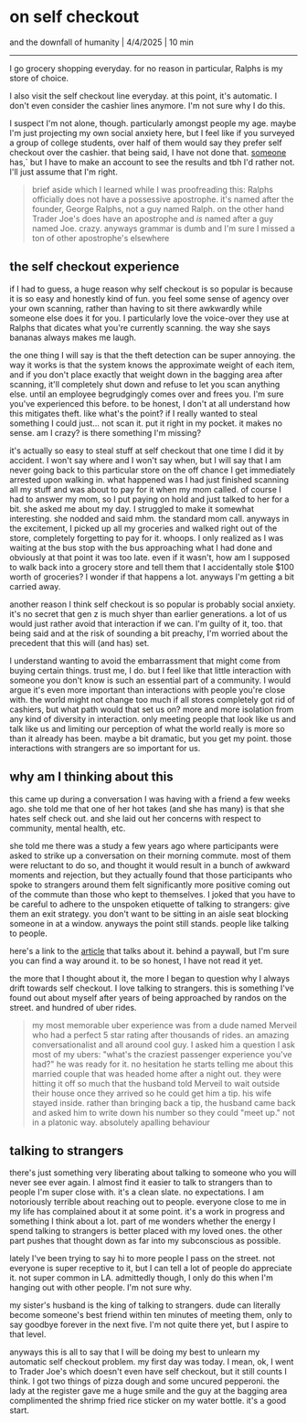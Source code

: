 # on self checkout
and the downfall of humanity | 4/4/2025 | 10 min

---

I go grocery shopping everyday. for no reason in particular, Ralphs is my store of choice. 

I also visit the self checkout line everyday. at this point, it's automatic. I don't even consider the cashier lines anymore. I'm not sure why I do this. 

I suspect I'm not alone, though. particularly amongst people my age. maybe I'm just projecting my own social anxiety here, but I feel like if you surveyed a group of college students, over half of them would say they prefer self checkout over the cashier. that being said, I have not done that. [someone](https://www.statista.com/statistics/1456821/consumer-preference-for-self-checkout-or-cashier-grocery-store-us/) has,` but I have to make an account to see the results and tbh I'd rather not. I'll just assume that I'm right. 

> brief aside which I learned while I was proofreading this: Ralphs officially does not have a possessive apostrophe. it's named after the founder, George Ralphs, not a guy named Ralph. on the other hand Trader Joe's does have an apostrophe and *is* named after a guy named Joe. crazy. anyways grammar is dumb and I'm sure I missed a ton of other apostrophe's elsewhere

<!-- yea the extra apostrophe above is intentional -->

## the self checkout experience

if I had to guess, a huge reason why self checkout is so popular is because it is so easy and honestly kind of fun. you feel some sense of agency over your own scanning, rather than having to sit there awkwardly while someone else does it for you. I particularly love the voice-over they use at Ralphs that dicates what you're currently scanning. the way she says bananas always makes me laugh. 

the one thing I will say is that the theft detection can be super annoying. the way it works is that the system knows the approximate weight of each item, and if you don't place exactly that weight down in the bagging area after scanning, it'll completely shut down and refuse to let you scan anything else. until an employee begrudgingly comes over and frees you. I'm sure you've experienced this before. to be honest, I don't at all understand how this mitigates theft. like what's the point? if I really wanted to steal something I could just... not scan it. put it right in my pocket. it makes no sense. am I crazy? is there something I'm missing?

it's actually so easy to steal stuff at self checkout that one time I did it by accident. I won't say where and I won't say when, but I will say that I am never going back to this particular store on the off chance I get immediately arrested upon walking in. what happened was I had just finished scanning all my stuff and was about to pay for it when my mom called. of course I had to answer my mom, so I put paying on hold and just talked to her for a bit. she asked me about my day. I struggled to make it somewhat interesting. she nodded and said mhm. the standard mom call. anyways in the excitement, I picked up all my groceries and walked right out of the store, completely forgetting to pay for it. whoops. I only realized as I was waiting at the bus stop with the bus approaching what I had done and obviously at that point it was too late. even if it wasn't, how am I supposed to walk back into a grocery store and tell them that I accidentally stole $100 worth of groceries? I wonder if that happens a lot. anyways I'm getting a bit carried away. 

another reason I think self checkout is so popular is probably social anxiety. it's no secret that gen z is much shyer than earlier generations. a lot of us would just rather avoid that interaction if we can. I'm guilty of it, too. that being said and at the risk of sounding a bit preachy, I'm worried about the precedent that this will (and has) set. 

I understand wanting to avoid the embarrassment that might come from buying certain things. trust me, I do. but I feel like that little interaction with someone you don't know is such an essential part of a community. I would argue it's even more important than interactions with people you're close with. the world might not change too much if all stores completely got rid of cashiers, but what path would that set us on? more and more isolation from any kind of diversity in interaction. only meeting people that look like us and talk like us and limiting our perception of what the world really is more so than it already has been. maybe a bit dramatic, but you get my point. those interactions with strangers are so important for us. 

## why am I thinking about this

this came up during a conversation I was having with a friend a few weeks ago. she told me that one of her hot takes (and she has many) is that she hates self check out. and she laid out her concerns with respect to community, mental health, etc.

she told me there was a study a few years ago where participants were asked to strike up a conversation on their morning commute. most of them were reluctant to do so, and thought it would result in a bunch of awkward moments and rejection, but they actually found that those participants who spoke to strangers around them felt significantly more positive coming out of the commute than those who kept to themselves. I joked that you have to be careful to adhere to the unspoken etiquette of talking to strangers: give them an exit strategy. you don't want to be sitting in an aisle seat blocking someone in at a window. anyways the point still stands. people like talking to people.

here's a link to the [article](https://www.theatlantic.com/magazine/archive/2025/02/american-loneliness-personality-politics/681091/) that talks about it. behind a paywall, but I'm sure you can find a way around it. to be so honest, I have not read it yet.

the more that I thought about it, the more I began to question why I always drift towards self checkout. I love talking to strangers. this is something I've found out about myself after years of being approached by randos on the street. and hundred of uber rides.

> my most memorable uber experience was from a dude named Merveil who had a perfect 5 star rating after thousands of rides. an amazing conversationalist and all around cool guy. I asked him a question I ask most of my ubers: "what's the craziest passenger experience you've had?" he was ready for it. no hesitation he starts telling me about this married couple that was headed home after a night out. they were hitting it off so much that the husband told Merveil to wait outside their house once they arrived so he could get him a tip. his wife stayed inside. rather than bringing back a tip, the husband came back and asked him to write down his number so they could "meet up." not in a platonic way. absolutely apalling behaviour

## talking to strangers

there's just something very liberating about talking to someone who you will never see ever again. I almost find it easier to talk to strangers than to people I'm super close with. it's a clean slate. no expectations.  I am notoriously terrible about reaching out to people. everyone close to me in my life has complained about it at some point. it's a work in progress and something I think about a lot. part of me wonders whether the energy I spend talking to strangers is better placed with my loved ones. the other part pushes that thought down as far into my subconscious as possible.

lately I've been trying to say hi to more people I pass on the street. not everyone is super receptive to it, but I can tell a lot of people do appreciate it. not super common in LA. admittedly though, I only do this when I'm hanging out with other people. I'm not sure why. 

my sister's husband is the king of talking to strangers. dude can literally become someone's best friend within ten minutes of meeting them, only to say goodbye forever in the next five. I'm not quite there yet, but I aspire to that level.

anyways this is all to say that I will be doing my best to unlearn my automatic self checkout problem. my first day was today. I mean, ok, I went to Trader Joe's which doesn't even have self checkout, but it still counts I think. I got two things of pizza dough and some uncured pepperoni. the lady at the register gave me a huge smile and the guy at the bagging area complimented the shrimp fried rice sticker on my water bottle. it's a good start.